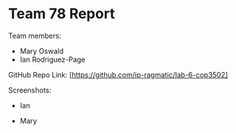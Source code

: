 # Team 78 Report

Team members:

- Mary Oswald
- Ian Rodriguez-Page

GitHub Repo Link: [https://github.com/ip-ragmatic/lab-6-cop3502]

Screenshots:

- Ian

- Mary
